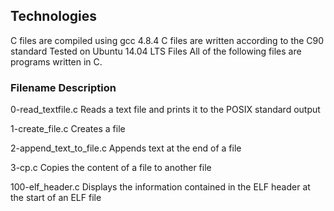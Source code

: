 ## Technologies
C files are compiled using gcc 4.8.4 C files are written according to the C90 standard Tested on Ubuntu 14.04 LTS Files All of the following files are programs written in C.

### Filename Description
0-read_textfile.c 
Reads a text file and prints it to the POSIX standard output 

1-create_file.c
 Creates a file 
 
 2-append_text_to_file.c
  Appends text at the end of a file 
  
  3-cp.c 
  Copies the content of a file to another file 
  
  100-elf_header.c
   Displays the information contained in the ELF header at the start of an ELF file